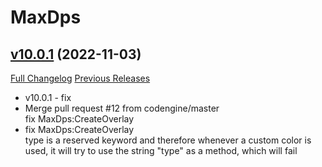 # MaxDps

## [v10.0.1](https://github.com/kaminaris/MaxDps/tree/v10.0.1) (2022-11-03)
[Full Changelog](https://github.com/kaminaris/MaxDps/compare/v10.0.0...v10.0.1) [Previous Releases](https://github.com/kaminaris/MaxDps/releases)

- v10.0.1 - fix  
- Merge pull request #12 from codengine/master  
    fix MaxDps:CreateOverlay  
- fix MaxDps:CreateOverlay  
    type is a reserved keyword and therefore whenever a custom color is used, it will try to use the string "type" as a method, which will fail  

